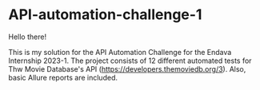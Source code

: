 # API-automation-challenge-1

Hello there!

This is my solution for the API Automation Challenge for the Endava Internship 2023-1. The project consists of 12 different automated tests for Thw Movie Database's API (https://developers.themoviedb.org/3). Also, basic Allure reports are included.
